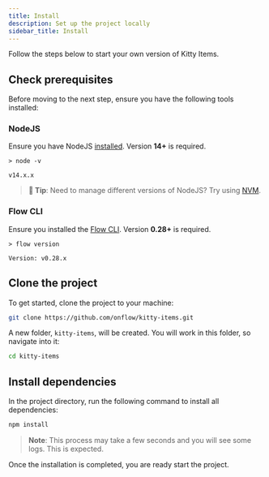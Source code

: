 ```yaml
---
title: Install
description: Set up the project locally
sidebar_title: Install
---
```


Follow the steps below to start your own version of Kitty Items.

## Check prerequisites

Before moving to the next step, ensure you have the following tools installed:

### NodeJS

Ensure you have NodeJS [installed](https://nodejs.org/en/). Version **14+** is required.

```
> node -v

v14.x.x
```

> **📣 Tip**: Need to manage different versions of NodeJS? Try using [NVM](https://github.com/nvm-sh/nvm).

### Flow CLI

Ensure you installed the [Flow CLI](https://docs.onflow.org/flow-cli/install/). Version **0.28+** is required.

```
> flow version

Version: v0.28.x
```

## Clone the project

To get started, clone the project to your machine:

```sh
git clone https://github.com/onflow/kitty-items.git
```

A new folder, `kitty-items`, will be created. You will work in this folder, so navigate into it:

```sh
cd kitty-items
```

## Install dependencies

In the project directory, run the following command to install all dependencies:

```sh
npm install
```

> **Note**: This process may take a few seconds and you will see some logs. This is expected.

Once the installation is completed, you are ready start the project.
